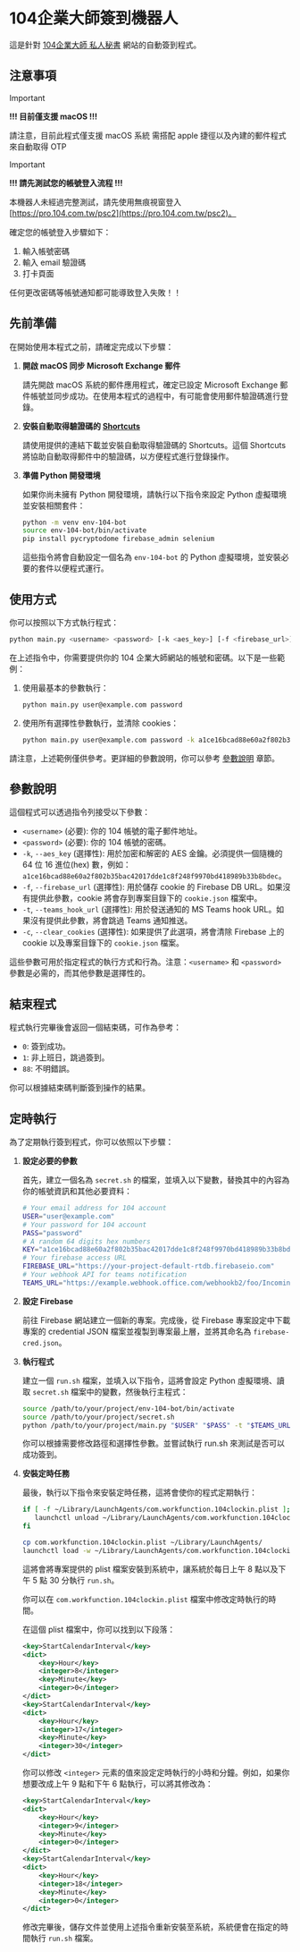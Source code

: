 # 104企業大師簽到機器人

這是針對 [104企業大師 私人秘書](https://pro.104.com.tw/psc2) 網站的自動簽到程式。

## 注意事項

> [!IMPORTANT]  
> **!!! 目前僅支援 macOS !!!**
> 
> 請注意，目前此程式僅支援 macOS 系統
> 需搭配 apple 捷徑以及內建的郵件程式來自動取得 OTP

> [!IMPORTANT]  
> **!!! 請先測試您的帳號登入流程 !!!**
>
> 本機器人未經過完整測試，請先使用無痕視窗登入 [https://pro.104.com.tw/psc2](https://pro.104.com.tw/psc2)。
>
>  確定您的帳號登入步驟如下：
>
>  1. 輸入帳號密碼
>  2. 輸入 email 驗證碼
>  3. 打卡頁面
>
>  任何更改密碼等帳號通知都可能導致登入失敗！！


## 先前準備

在開始使用本程式之前，請確定完成以下步驟：

1. **開啟 macOS 同步 Microsoft Exchange 郵件**

    請先開啟 macOS 系統的郵件應用程式，確定已設定 Microsoft Exchange 郵件帳號並同步成功。在使用本程式的過程中，有可能會使用郵件驗證碼進行登錄。

2. **安裝自動取得驗證碼的 [Shortcuts](https://www.icloud.com/shortcuts/87c4e347b8aa43bcbc50da582ebe4bbd)**

    請使用提供的連結下載並安裝自動取得驗證碼的 Shortcuts。這個 Shortcuts 將協助自動取得郵件中的驗證碼，以方便程式進行登錄操作。

3. **準備 Python 開發環境**

    如果你尚未擁有 Python 開發環境，請執行以下指令來設定 Python 虛擬環境並安裝相關套件：

    ```bash
    python -m venv env-104-bot
    source env-104-bot/bin/activate
    pip install pycryptodome firebase_admin selenium
    ```

    這些指令將會自動設定一個名為 `env-104-bot` 的 Python 虛擬環境，並安裝必要的套件以便程式運行。

## 使用方式

你可以按照以下方式執行程式：

```bash
python main.py <username> <password> [-k <aes_key>] [-f <firebase_url>] [-t <teams_hook_url>] [-c]
```

在上述指令中，你需要提供你的 104 企業大師網站的帳號和密碼。以下是一些範例：

1. 使用最基本的參數執行：

   ```bash
   python main.py user@example.com password
   ```

2. 使用所有選擇性參數執行，並清除 cookies：

   ```bash
   python main.py user@example.com password -k a1ce16bcad88e60a2f802b35bac42017dde1c8f248f9970bd418989b33b8bdec -f https://your-project-default-rtdb.firebaseio.com -t https://example.webhook.office.com/webhookb2/foo/IncomingWebhook/bar -c
   ```

請注意，上述範例僅供參考。更詳細的參數說明，你可以參考 [參數說明](#參數說明) 章節。

## 參數說明

這個程式可以透過指令列接受以下參數：

- `<username>` (必要): 你的 104 帳號的電子郵件地址。
- `<password>` (必要): 你的 104 帳號的密碼。
- `-k`, `--aes_key` (選擇性): 用於加密和解密的 AES 金鑰。必須提供一個隨機的 64 位 16 進位(hex) 數，例如：`a1ce16bcad88e60a2f802b35bac42017dde1c8f248f9970bd418989b33b8bdec`。
- `-f`, `--firebase_url` (選擇性): 用於儲存 cookie 的 Firebase DB URL。如果沒有提供此參數，cookie 將會存到專案目錄下的 `cookie.json` 檔案中。
- `-t`, `--teams_hook_url` (選擇性): 用於發送通知的 MS Teams hook URL。如果沒有提供此參數，將會跳過 Teams 通知推送。
- `-c`, `--clear_cookies` (選擇性): 如果提供了此選項，將會清除 Firebase 上的 cookie 以及專案目錄下的 `cookie.json` 檔案。

這些參數可用於指定程式的執行方式和行為。注意：`<username>` 和 `<password>` 參數是必需的，而其他參數是選擇性的。

## 結束程式

程式執行完畢後會返回一個結束碼，可作為參考：

- `0`: 簽到成功。
- `1`: 非上班日，跳過簽到。
- `88`: 不明錯誤。

你可以根據結束碼判斷簽到操作的結果。

## 定時執行

為了定期執行簽到程式，你可以依照以下步驟：

1. **設定必要的參數**

   首先，建立一個名為 `secret.sh` 的檔案，並填入以下變數，替換其中的內容為你的帳號資訊和其他必要資料：

   ```bash
   # Your email address for 104 account
   USER="user@example.com"
   # Your password for 104 account
   PASS="password"
   # A random 64 digits hex numbers
   KEY="a1ce16bcad88e60a2f802b35bac42017dde1c8f248f9970bd418989b33b8bdec"
   # Your firebase access URL
   FIREBASE_URL="https://your-project-default-rtdb.firebaseio.com"
   # Your webhook API for teams notification
   TEAMS_URL="https://example.webhook.office.com/webhookb2/foo/IncomingWebhook/bar"
   ```

2. **設定 Firebase**

   前往 Firebase 網站建立一個新的專案。完成後，從 Firebase 專案設定中下載專案的 credential JSON 檔案並複製到專案最上層，並將其命名為 `firebase-cred.json`。

3. **執行程式**

   建立一個 `run.sh` 檔案，並填入以下指令，這將會設定 Python 虛擬環境、讀取 `secret.sh` 檔案中的變數，然後執行主程式：

   ```bash
   source /path/to/your/project/env-104-bot/bin/activate
   source /path/to/your/project/secret.sh
   python /path/to/your/project/main.py "$USER" "$PASS" -t "$TEAMS_URL" -k "$KEY" -f "$FIREBASE_URL"
   ```

   你可以根據需要修改路徑和選擇性參數。並嘗試執行 run.sh 來測試是否可以成功簽到。

4. **安裝定時任務**

   最後，執行以下指令來安裝定時任務，這將會使你的程式定期執行：

   ```bash
   if [ -f ~/Library/LaunchAgents/com.workfunction.104clockin.plist ]; then
      launchctl unload ~/Library/LaunchAgents/com.workfunction.104clockin.plist
   fi

   cp com.workfunction.104clockin.plist ~/Library/LaunchAgents/
   launchctl load -w ~/Library/LaunchAgents/com.workfunction.104clockin.plist
   ```

   這將會將專案提供的 plist 檔案安裝到系統中，讓系統於每日上午 8 點以及下午 5 點 30 分執行 `run.sh`。

   你可以在 `com.workfunction.104clockin.plist` 檔案中修改定時執行的時間。

   在這個 plist 檔案中，你可以找到以下段落：

   ```xml
   <key>StartCalendarInterval</key>
   <dict>
       <key>Hour</key>
       <integer>8</integer>
       <key>Minute</key>
       <integer>0</integer>
   </dict>
   <key>StartCalendarInterval</key>
   <dict>
       <key>Hour</key>
       <integer>17</integer>
       <key>Minute</key>
       <integer>30</integer>
   </dict>
   ```

   你可以修改 `<integer>` 元素的值來設定定時執行的小時和分鐘。例如，如果你想要改成上午 9 點和下午 6 點執行，可以將其修改為：

   ```xml
   <key>StartCalendarInterval</key>
   <dict>
       <key>Hour</key>
       <integer>9</integer>
       <key>Minute</key>
       <integer>0</integer>
   </dict>
   <key>StartCalendarInterval</key>
   <dict>
       <key>Hour</key>
       <integer>18</integer>
       <key>Minute</key>
       <integer>0</integer>
   </dict>
   ```

   修改完畢後，儲存文件並使用上述指令重新安裝至系統，系統便會在指定的時間執行 `run.sh` 檔案。
